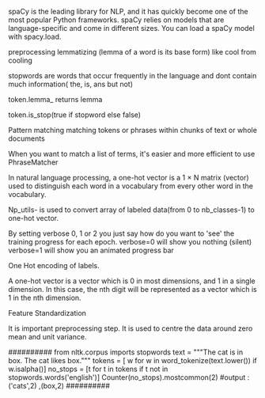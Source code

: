 spaCy is the leading library for NLP, and it has quickly become one of the most popular Python frameworks. 
spaCy relies on models that are language-specific and come in different sizes. You can load a spaCy model with spacy.load.

preprocessing
lemmatizing (lemma of a word is its base form)
like cool from cooling

stopwords are words that occur frequently in the language and dont contain much information( the, is, ans but not)


token.lemma_ returns lemma 

token.is_stop(true if stopword else false)

Pattern matching 
matching tokens or phrases within chunks of text or whole documents


When you want to match a list of terms, it's easier and more efficient to use PhraseMatcher

In natural language processing, a one-hot vector is a 1 × N matrix (vector) used to distinguish each word in a vocabulary from every other word in the vocabulary. 


Np_utils-
is used to convert array of labeled data(from 0 to nb_classes-1) to one-hot vector.



By setting verbose 0, 1 or 2 you just say how do you want to 'see' the training progress for each epoch.
verbose=0 will show you nothing (silent)
verbose=1 will show you an animated progress bar

One Hot encoding of labels.

A one-hot vector is a vector which is 0 in most dimensions, and 1 in a single dimension. In this case, the nth digit will be represented as a vector which is 1 in the nth dimension.


Feature Standardization

It is important preprocessing step. It is used to centre the data around zero mean and unit variance.

##########
from nltk.corpus imports stopwords
text = """The cat is in box. The cat likes box."""
tokens = [ w for w in word_tokenize(text.lower()) if w.isalpha()]
no_stops = [t for t in tokens if t not in stopwords.words('english')]
Counter(no_stops).mostcommon(2)
#output : ('cats',2) ,(box,2)
##########

